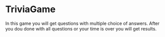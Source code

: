# TriviaGame
In this game you will get questions with multiple choice of answers. After you dou done with all questions or your time is over you will get results.
